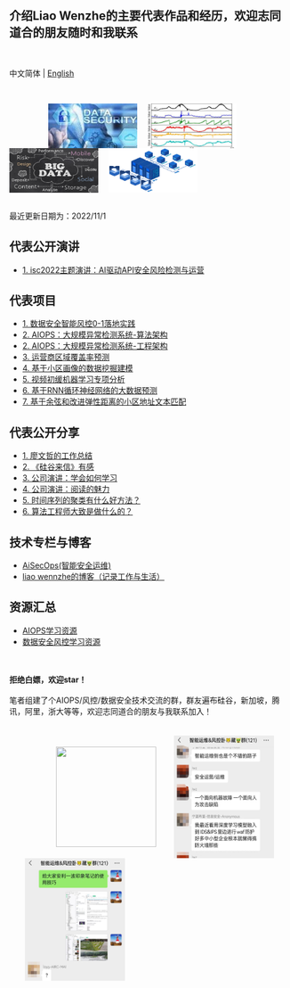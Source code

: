 
## 介绍Liao Wenzhe的主要代表作品和经历，欢迎志同道合的朋友随时和我联系

<br>

 中文简体 | [English](README_en.md)<br>
 
<br>

&emsp;&emsp;&emsp;&emsp;&emsp;<img width="160" height="80" align=center src="https://github.com/LiaoWenzhe/LiaoWenzhe/blob/main/images/dataSecurity.jfif"/>
&emsp;<img width="160" height="80" align=center src="https://github.com/LiaoWenzhe/LiaoWenzhe/blob/main/images/38a009b5c01af6f88e1210a6b4a469d.png"/>
&emsp;<img width="160" height="80" align=center src="https://github.com/LiaoWenzhe/LiaoWenzhe/blob/main/images/BigData-1.jpg"/>
&emsp;<img width="160" height="80" align=center src="https://github.com/LiaoWenzhe/LiaoWenzhe/blob/main/images/14291549-90dfa4b60e721577.gif"/>

<br>
最近更新日期为：2022/11/1


## 代表公开演讲
- [1. isc2022主题演讲：AI驱动API安全风险检测与运营](https://zhuanlan.zhihu.com/p/548450688)

## 代表项目
- [1. 数据安全智能风控0-1落地实践](https://mp.weixin.qq.com/s/Ce8iXvAuNf2n3OFZSmFi1Q)
- [2. AIOPS：大规模异常检测系统-算法架构](https://zhuanlan.zhihu.com/p/466955597)
- [2. AIOPS：大规模异常检测系统-工程架构](https://zhuanlan.zhihu.com/p/511095084)
- [3. 运营商区域覆盖率预测](https://zhuanlan.zhihu.com/p/494103464)
- [4. 基于小区画像的数据挖掘建模](https://zhuanlan.zhihu.com/p/494105801)
- [5. 视频初缓机器学习专项分析](https://zhuanlan.zhihu.com/p/494106978)
- [6. 基于RNN循环神经网络的大数据预测](https://zhuanlan.zhihu.com/p/494108267)
- [7. 基于余弦和改进弹性距离的小区地址文本匹配](https://zhuanlan.zhihu.com/p/494110582)

## 代表公开分享
- [1. 廖文哲的工作总结](https://zhuanlan.zhihu.com/p/463458646)
- [2. 《硅谷来信》有感](https://zhuanlan.zhihu.com/p/463458879)
- [3. 公司演讲：学会如何学习](https://zhuanlan.zhihu.com/p/473166623)
- [4. 公司演讲：阅读的魅力](https://zhuanlan.zhihu.com/p/473181002)
- [5. 时间序列的聚类有什么好方法？](https://www.zhihu.com/question/50656303/answer/2442538806)
- [6. 算法工程师大致是做什么的？](https://www.zhihu.com/question/68126029/answer/2424624581)


## 技术专栏与博客
- [AiSecOps(智能安全运维)](https://www.zhihu.com/column/c_1471819989803700224)
- [liao wennzhe的博客（记录工作与生活）](https://blog.csdn.net/Liao_Wenzhe?spm=1000.2115.3001.5343)

## 资源汇总
- [AIOPS学习资源](https://github.com/LiaoWenzhe/Aiops-Learning-Resources)
- [数据安全风控学习资源](https://github.com/LiaoWenzhe/dataRisk-detection-resources)

<br><br>
**拒绝白嫖，欢迎star！**<br><br>
笔者组建了个AIOPS/风控/数据安全技术交流的群，群友遍布硅谷，新加坡，腾讯，阿里，浙大等等，欢迎志同道合的朋友与我联系加入！ <br> <br><br>
&emsp;&emsp;&emsp;&emsp;&emsp;&emsp;<img width="180" height="180" align=center src="https://user-images.githubusercontent.com/45705519/147529773-5474a194-b323-4f34-b5c9-a46442afa68f.png"/> 
&emsp;&emsp;<img width="180" height="220" align=center src="https://github.com/LiaoWenzhe/LiaoWenzhe/blob/main/images/chat1.jpg"/>
&emsp;&emsp;<img width="180" height="220" align=center src="https://github.com/LiaoWenzhe/LiaoWenzhe/blob/main/images/chat2.jpg"/>






